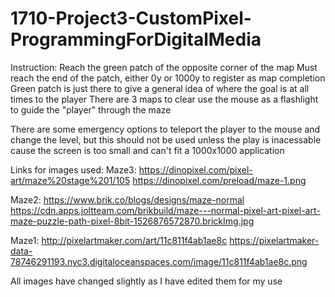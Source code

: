 # 1710-Project3-CustomPixel-ProgrammingForDigitalMedia

Instruction:
Reach the green patch of the opposite corner of the map
Must reach the end of the patch, either 0y or 1000y to register as map completion
Green patch is just there to give a general idea of where the goal is at all times to the player
There are 3 maps to clear
use the mouse as a flashlight to guide the "player" through the maze

There are some emergency options to teleport the player to the mouse and change the level, but this should not be used unless the play is inacessable cause the screen is too small and can't fit a 1000x1000 application

Links for images used:
Maze3:
https://dinopixel.com/pixel-art/maze%20stage%201/105 
https://dinopixel.com/preload/maze-1.png
 
Maze2:
https://www.brik.co/blogs/designs/maze-normal
https://cdn.apps.joltteam.com/brikbuild/maze---normal-pixel-art-pixel-art-maze-puzzle-path-pixel-8bit-1526876572870.brickImg.jpg

Maze1:
http://pixelartmaker.com/art/11c811f4ab1ae8c
https://pixelartmaker-data-78746291193.nyc3.digitaloceanspaces.com/image/11c811f4ab1ae8c.png

All images have changed slightly as I have edited them for my use